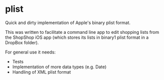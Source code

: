 plist
=====

Quick and dirty implementation of Apple's binary plist format.

This was written to facilitate a command line app to edit shopping lists from the ShopShop iOS app (which stores its lists in binary1 plist format in a DropBox folder).

For general use it needs:

- Tests
- Implementation of more data types (e.g. Date)
- Handling of XML plist format

